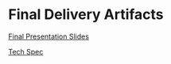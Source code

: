# Final Delivery Artifacts

[Final Presentation Slides](https://cpslo.sharepoint.com/:p:/r/sites/csc308group6/Shared%20Documents/Sprint%20%238%20-%20Final%20Presentation.pptx?d=waad3353fbd9c4063a8a3fcdd448a4c4e&csf=1&web=1&e=bD2CRt)

[Tech Spec](https://cpslo.sharepoint.com/:w:/s/csc308group6/ERqXhPTlsMxMkaaFmAbt31UB_TW3lnbgPoEV74getSyC7A)
